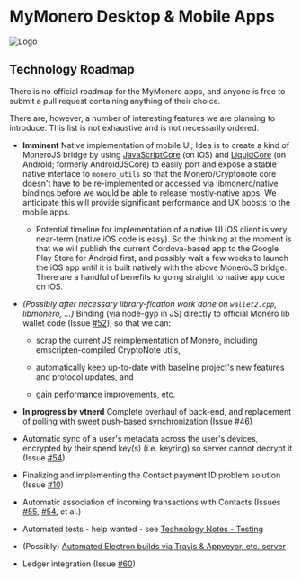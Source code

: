 # MyMonero Desktop & Mobile Apps

![Logo](https://raw.githubusercontent.com/mymonero/mymonero-app-js/master/docs/assets/icon_100.png "Logo")

## Technology Roadmap

There is no official roadmap for the MyMonero apps, and anyone is free to submit a pull request containing anything of their choice. 

There are, however, a number of interesting features we are planning to introduce. This list is not exhaustive and is not necessarily ordered.
	
* **Imminent** Native implementation of mobile UI; Idea is to create a kind of MoneroJS bridge by using [JavaScriptCore](https://developer.apple.com/reference/javascriptcore) (on iOS) and [LiquidCore](https://github.com/LiquidPlayer/LiquidCore) (on Android; formerly AndroidJSCore) to easily port and expose a stable native interface to `monero_utils` so that the Monero/Cryptonote core doesn't have to be re-implemented or accessed via libmonero/native bindings before we would be able to release mostly-native apps. We anticipate this will provide significant performance and UX boosts to the mobile apps. 
	* Potential timeline for implementation of a native UI iOS client is very near-term (native iOS code is easy). So the thinking at the moment is that we will publish the current Cordova-based app to the Google Play Store for Android first, and possibly wait a few weeks to launch the iOS app until it is built natively with the above MoneroJS bridge. There are a handful of benefits to going straight to native app code on iOS.

* *(Possibly after necessary library-fication work done on `wallet2.cpp`, libmonero, …)* Binding (via node-gyp in JS) directly to official Monero lib wallet code (Issue [#52](https://github.com/mymonero/mymonero-app-js/issues/52)), so that we can:
	* scrap the current JS reimplementation of Monero, including emscripten-compiled CryptoNote utils, 
	
	* automatically keep up-to-date with baseline project's new features and protocol updates, and
	
	* gain performance improvements, etc. 
	
* **In progress by vtnerd** Complete overhaul of back-end, and replacement of polling with sweet push-based synchronization (Issue [#46](https://github.com/mymonero/mymonero-app-js/issues/46))

* Automatic sync of a user's metadata across the user's devices, encrypted by their spend key(s) (i.e. keyring) so server cannot decrypt it (Issue [#54](https://github.com/mymonero/mymonero-app-js/issues/54))

* Finalizing and implementing the Contact payment ID problem solution (Issue [#10](https://github.com/mymonero/mymonero-app-js/issues/10))

* Automatic association of incoming transactions with Contacts (Issues [#55](https://github.com/mymonero/mymonero-app-js/issues/55), [#54](https://github.com/mymonero/mymonero-app-js/issues/54), et al.)

* Automated tests - help wanted - see [Technology Notes - Testing](./TECHNOLOGY.md)

* (Possibly) [Automated Electron builds via Travis & Appveyor, etc. server](https://github.com/electron-userland/electron-builder/wiki/Multi-Platform-Build)

* Ledger integration (Issue [#60](https://github.com/mymonero/mymonero-app-js/issues/60))
